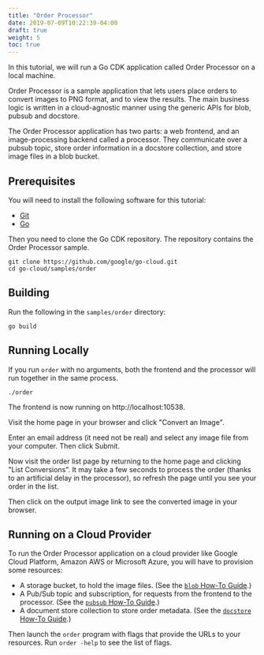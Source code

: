 ```yaml
---
title: "Order Processor"
date: 2019-07-09T10:22:39-04:00
draft: true
weight: 5
toc: true
---
```


In this tutorial, we will run a Go CDK application called Order Processor
on a local machine.

<!--more-->

Order Processor is a sample application that lets users place orders to convert
images to PNG format, and to view the results. The main business logic is
written in a cloud-agnostic manner using the generic APIs for blob, pubsub and
docstore.

The Order Processor application has two parts: a web frontend, and an
image-processing backend called a processor. They communicate over a pubsub
topic, store order information in a docstore collection, and store image files
in a blob bucket.

## Prerequisites

You will need to install the following software for this tutorial:

-   [Git](https://git-scm.com/)
-   [Go](https://golang.org/doc/install)

Then you need to clone the Go CDK repository. The
repository contains the Order Processor sample.

```shell
git clone https://github.com/google/go-cloud.git
cd go-cloud/samples/order
```

## Building

Run the following in the `samples/order` directory:

```shell
go build
```

## Running Locally

If you run `order` with no arguments, both the frontend and the processor will
run together in the same process. 

```shell
./order
```
The frontend is now running on http://localhost:10538.

Visit the home page in your browser and click "Convert an Image".

Enter an email address (it need not be real) and select any image file from your
computer. Then click Submit.

Now visit the order list page by returning to the home page and clicking "List
Conversions". It may take a few seconds to process the order (thanks to an
artificial delay in the processor), so refresh the page until you see your order
in the list.

Then click on the output image link to see the converted image in your browser.

## Running on a Cloud Provider

To run the Order Processor application on a cloud provider like Google Cloud
Platform, Amazon AWS or Microsoft Azure, you will have to provision
some resources:

- A storage bucket, to hold the image files. (See the 
  [`blob` How-To Guide](https://gocloud.dev/howto/blob/).)
- A Pub/Sub topic and subscription, for requests from the frontend to the
  processor. (See the [`pubsub` How-To Guide](https://gocloud.dev/howto/pubsub/).)
- A document store collection to store order metadata. (See the [`docstore` How-To
  Guide](https://gocloud.dev/howto/docstore/).)
  

Then launch the `order` program with flags that provide the URLs to your
resources. Run `order -help` to see the list of flags.

